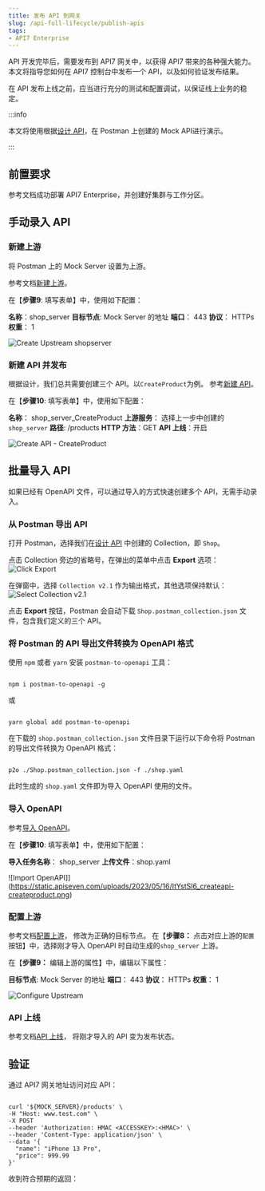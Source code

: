 ```yaml
---
title: 发布 API 到网关
slug: /api-full-lifecycle/publish-apis
tags:
- API7 Enterprise
---
```


API 开发完毕后，需要发布到 API7 网关中，以获得 API7 带来的各种强大能力。本文将指导您如何在 API7 控制台中发布一个 API，以及如何验证发布结果。

在 API 发布上线之前，应当进行充分的测试和配置调试，以保证线上业务的稳定。

:::info

本文将使用根据[设计 API](https://docs.apiseven.com/enterprise/api-full-lifecycle/design-apis)，在 Postman 上创建的 Mock API进行演示。

:::

## 前置要求

参考文档[]()成功部署 API7 Enterprise，并创建好集群与工作分区。

## 手动录入 API

### 新建上游

将 Postman 上的 Mock Server 设置为上游。

参考文档[新建上游](https://docs.apiseven.com/enterprise/user-manual/cluster/upstream#%E6%96%B0%E5%BB%BA%E4%B8%8A%E6%B8%B8)。

在【**步骤9**: 填写表单】中，使用如下配置：

**名称**：shop_server
**目标节点**: Mock Server 的地址
**端口**： 443
**协议**： HTTPs
**权重**： 1

![Create Upstream shopserver](https://static.apiseven.com/uploads/2023/05/16/DxrmrWmF_createupstream-shop_server.png)

### 新建 API 并发布

根据设计，我们总共需要创建三个 API。以`CreateProduct`为例。
参考[新建 API](https://docs.apiseven.com/enterprise/user-manual/cluster/api#%E6%96%B0%E5%BB%BA-api)。

在【**步骤10**: 填写表单】中，使用如下配置：

**名称**： shop_server_CreateProduct
**上游服务**： 选择上一步中创建的 `shop_server`
**路径**:  /products
**HTTP 方法**：GET
**API 上线**：开启

![Create API - CreateProduct](https://static.apiseven.com/uploads/2023/05/16/ItYstSl6_createapi-createproduct.png)

## 批量导入 API 

如果已经有 OpenAPI 文件，可以通过导入的方式快速创建多个 API，无需手动录入。

### 从 Postman 导出 API

打开 Postman，选择我们在[设计 API](https://docs.apiseven.com/enterprise/api-full-lifecycle/design-apis) 中创建的 Collection，即 `Shop`。

点击 Collection 旁边的省略号，在弹出的菜单中点击 **Export** 选项：
![Click Export](https://static.apiseven.com/uploads/2023/05/04/soQWbadx_export-button.png)

在弹窗中，选择 `Collection v2.1` 作为输出格式，其他选项保持默认：
![Select Collection v2.1](https://static.apiseven.com/uploads/2023/05/04/8HCsyYvi_export-json.png)

点击 **Export** 按钮，Postman 会自动下载 `Shop.postman_collection.json` 文件，包含我们定义的三个 API。

### 将 Postman 的 API 导出文件转换为 OpenAPI 格式

使用 `npm` 或者 `yarn` 安装 `postman-to-openapi` 工具：

```shell

npm i postman-to-openapi -g

```

或

```shell

yarn global add postman-to-openapi

```

在下载的 `shop.postman_collection.json` 文件目录下运行以下命令将 Postman 的导出文件转换为 OpenAPI 格式：

```shell

p2o ./Shop.postman_collection.json -f ./shop.yaml

```

此时生成的 `shop.yaml` 文件即为导入 OpenAPI 使用的文件。

### 导入 OpenAPI

参考[导入 OpenAPI](https://docs.apiseven.com/enterprise/user-manual/cluster/api#%E6%96%B0%E5%BB%BA-api)。

在【**步骤10**: 填写表单】中，使用如下配置：

**导入任务名称**： shop_server
**上传文件**：shop.yaml

![Import OpenAPI]](https://static.apiseven.com/uploads/2023/05/16/ItYstSl6_createapi-createproduct.png)

### 配置上游

参考文档[配置上游](https://docs.apiseven.com/enterprise/user-manual/cluster/upstream#%E9%85%8D%E7%BD%AE%E4%B8%8A%E6%B8%B8)， 修改为正确的目标节点。
在【**步骤8：** 点击对应上游的`配置`按钮】中，选择刚才导入 OpenAPI 时自动生成的`shop_server` 上游。

在【**步骤9：** 编辑上游的属性】中，编辑以下属性：

**目标节点**: Mock Server 的地址
**端口**： 443
**协议**： HTTPs
**权重**： 1

![Configure Upstream](https://static.apiseven.com/uploads/2023/05/16/P3IRzYFZ_configureupstream.png)

### API 上线

参考文档[API 上线](https://docs.apiseven.com/enterprise/user-manual/cluster/upstream#%E9%85%8D%E7%BD%AE%E4%B8%8A%E6%B8%B8)， 将刚才导入的 API 变为发布状态。

## 验证

通过 API7 网关地址访问对应 API：

```shell

curl '${MOCK_SERVER}/products' \
-H "Host: www.test.com" \
-X POST
--header 'Authorization: HMAC <ACCESSKEY>:<HMAC>' \
--header 'Content-Type: application/json' \
--data '{
  "name": "iPhone 13 Pro",
  "price": 999.99
}'

```

收到符合预期的返回：

```shell


```
